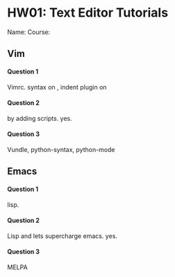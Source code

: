 # HW01: Text Editor Tutorials

Name: <Kirk Walker>
Course: <CSC221>

## Vim

#### Question 1
Vimrc. syntax on , indent plugin on
#### Question 2
by adding scripts. yes.
#### Question 3
Vundle, python-syntax, python-mode
## Emacs

#### Question 1
lisp. 
#### Question 2
Lisp and lets supercharge emacs. yes.
#### Question 3
MELPA
